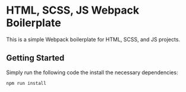 # HTML, SCSS, JS Webpack Boilerplate
This is a simple Webpack boilerplate for HTML, SCSS, and JS projects.

## Getting Started
Simply run the following code the install the necessary dependencies:
```
npm run install
```